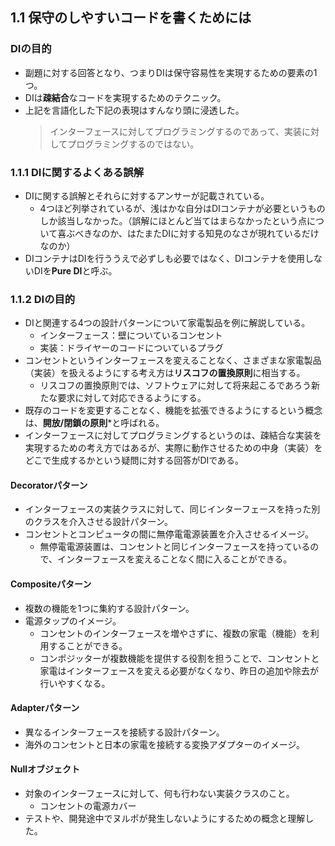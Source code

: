 ## 1.1 保守のしやすいコードを書くためには
### DIの目的
- 副題に対する回答となり、つまりDIは保守容易性を実現するための要素の1つ。
- DIは**疎結合**なコードを実現するためのテクニック。
- 上記を言語化した下記の表現はすんなり頭に浸透した。
    > インターフェースに対してプログラミングするのであって、実装に対してプログラミングするのではない。

### 1.1.1 DIに関するよくある誤解
- DIに関する誤解とそれらに対するアンサーが記載されている。
    - 4つほど列挙されているが、浅はかな自分はDIコンテナが必要というものしか該当しなかった。（誤解にほとんど当てはまらなかったという点について喜ぶべきなのか、はたまたDIに対する知見のなさが現れているだけなのか）
- DIコンテナはDIを行ううえで必ずしも必要ではなく、DIコンテナを使用しないDIを**Pure DI**と呼ぶ。

### 1.1.2 DIの目的
- DIと関連する4つの設計パターンについて家電製品を例に解説している。
    - インターフェース：壁についているコンセント
    - 実装：ドライヤーのコードについているプラグ
- コンセントというインターフェースを変えることなく、さまざまな家電製品（実装）を扱えるようにする考え方は**リスコフの置換原則**に相当する。
    - リスコフの置換原則では、ソフトウェアに対して将来起こるであろう新たな要求に対して対応できるようにする。
- 既存のコードを変更することなく、機能を拡張できるようにするという概念は、**開放/閉鎖の原則***と呼ばれる。
- インターフェースに対してプログラミングするというのは、疎結合な実装を実現するための考え方ではあるが、実際に動作させるための中身（実装）をどこで生成するかという疑問に対する回答がDIである。
#### Decoratorパターン
- インターフェースの実装クラスに対して、同じインターフェースを持った別のクラスを介入させる設計パターン。
- コンセントとコンピュータの間に無停電電源装置を介入させるイメージ。
    - 無停電電源装置は、コンセントと同じインターフェースを持っているので、インターフェースを変えることなく間に入ることができる。
#### Compositeパターン
- 複数の機能を1つに集約する設計パターン。
- 電源タップのイメージ。
    - コンセントのインターフェースを増やさずに、複数の家電（機能）を利用することができる。
    - コンポジッターが複数機能を提供する役割を担うことで、コンセントと家電はインターフェースを変える必要がなくなり、昨日の追加や除去が行いやすくなる。
#### Adapterパターン
- 異なるインターフェースを接続する設計パターン。
- 海外のコンセントと日本の家電を接続する変換アダプターのイメージ。
#### Nullオブジェクト
- 対象のインターフェースに対して、何も行わない実装クラスのこと。
    - コンセントの電源カバー
- テストや、開発途中でヌルポが発生しないようにするための概念と理解した。
